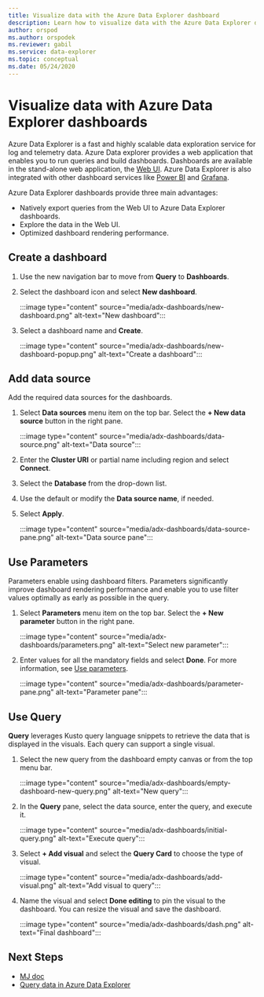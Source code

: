 ```yaml
---
title: Visualize data with the Azure Data Explorer dashboard
description: Learn how to visualize data with the Azure Data Explorer dashboard
author: orspod
ms.author: orspodek
ms.reviewer: gabil
ms.service: data-explorer
ms.topic: conceptual
ms.date: 05/24/2020
---
```


# Visualize data with Azure Data Explorer dashboards

Azure Data Explorer is a fast and highly scalable data exploration service for log and telemetry data. Azure Data explorer provides a web application that enables you to run queries and build dashboards. Dashboards are available in the stand-alone web application, the [Web UI](web-query-data.md). Azure Data Explorer is also integrated with other dashboard services like [Power BI](power-bi-connector.md) and [Grafana](grafana.md).

Azure Data Explorer dashboards provide three main advantages:

* Natively export queries from the Web UI to Azure Data Explorer dashboards. 
* Explore the data in the Web UI.
* Optimized dashboard rendering performance.

## Create a dashboard

1. Use the new navigation bar to move from **Query** to **Dashboards**. 
1. Select the dashboard icon and select **New dashboard**.

    :::image type="content" source="media/adx-dashboards/new-dashboard.png" alt-text="New dashboard":::

1. Select a dashboard name and **Create**.

    :::image type="content" source="media/adx-dashboards/new-dashboard-popup.png" alt-text="Create a dashboard":::

## Add data source

Add the required data sources for the dashboards.

1. Select **Data sources** menu item on the top bar. Select the **+ New data source** button in the right pane.

    :::image type="content" source="media/adx-dashboards/data-source.png" alt-text="Data source":::

1. Enter the **Cluster URI** or partial name including region and select **Connect**. 
1. Select the **Database** from the drop-down list.
1. Use the default or modify the **Data source name**, if needed. 
1. Select **Apply**.

    :::image type="content" source="media/adx-dashboards/data-source-pane.png" alt-text="Data source pane":::

## Use Parameters

Parameters enable using dashboard filters. Parameters significantly improve dashboard rendering performance and enable you to use filter values optimally as early as possible in the query.

1. Select **Parameters** menu item on the top bar. Select the **+ New parameter** button in the right pane.

    :::image type="content" source="media/adx-dashboards/parameters.png" alt-text="Select new parameter":::

1. Enter values for all the mandatory fields and select **Done**. For more information, see [Use parameters]().

    :::image type="content" source="media/adx-dashboards/parameter-pane.png" alt-text="Parameter pane":::

## Use Query

**Query** leverages Kusto query language snippets to retrieve the data that is displayed in the visuals. Each query can support a single visual.

1. Select the new query from the dashboard empty canvas or from the top menu bar.

    :::image type="content" source="media/adx-dashboards/empty-dashboard-new-query.png" alt-text="New query":::

1. In the **Query** pane, select the data source, enter the query, and execute it.

    :::image type="content" source="media/adx-dashboards/initial-query.png" alt-text="Execute query":::

1. Select **+ Add visual** and select the **Query Card** to choose the type of visual.

    :::image type="content" source="media/adx-dashboards/add-visual.png" alt-text="Add visual to query":::

1. Name the visual and select **Done editing** to pin the visual to the dashboard.
You can resize the visual and save the dashboard.

    :::image type="content" source="media/adx-dashboards/dash.png" alt-text="Final dashboard":::

## Next Steps

* [MJ doc]()
* [Query data in Azure Data Explorer](web-query-data.md)